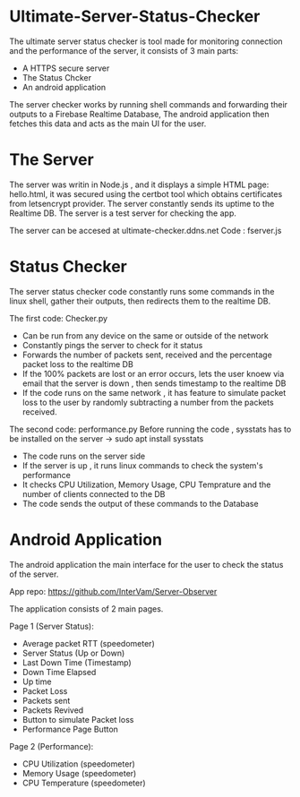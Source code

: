 # Ultimate-Server-Status-Checker
The ultimate server status checker is tool made for monitoring connection and the performance of the server, it consists of 3 main parts:
- A HTTPS secure server
- The Status Chcker 
- An android application

The server checker works by running shell commands and forwarding their outputs to a Firebase Realtime Database, The android application then fetches this data and acts as the main UI for the user.

# The Server
The server was writin in Node.js , and it displays a simple HTML page: hello.html, it was secured using the certbot tool which obtains certificates from letsencrypt provider. The server constantly sends its uptime to the Realtime DB. The server is a test server for checking the app.

The server can be accesed at ultimate-checker.ddns.net
Code : fserver.js


# Status Checker
The server status checker code constantly runs some commands in the linux shell, gather their outputs, then redirects them to the realtime DB.

The first code: Checker.py
- Can be run from any device on the same or outside of the network
- Constantly pings the server to check for it status
- Forwards the number of packets sent, received and the percentage packet loss to the realtime DB
- If the 100% packets are lost or an error occurs, lets the user knoew via email that the server is down , then sends timestamp to the realtime DB
- If the code runs on the same network , it has feature to simulate packet loss to the user by randomly subtracting a number from the packets received.

The second code: performance.py
Before running the code , sysstats has to be installed on the server -> sudo apt install sysstats
- The code runs on the server side
- If the server is up , it runs linux commands to check the system's performance
- It checks CPU Utilization, Memory Usage, CPU Temprature and the number of clients connected to the DB
- The code sends the output of these commands to the Database


# Android Application
The android application the main interface for the user to check the status of the server.

App repo:  https://github.com/InterVam/Server-Observer

The application consists of 2 main pages.

Page 1 (Server Status):
- Average packet RTT (speedometer)
- Server Status (Up or Down)
- Last Down Time (Timestamp)
- Down Time Elapsed
- Up time
- Packet Loss
- Packets sent
- Packets Revived
- Button to simulate Packet loss
- Performance Page Button

Page 2 (Performance):
- CPU Utilization (speedometer)
- Memory Usage (speedometer)
- CPU Temperature (speedometer)
